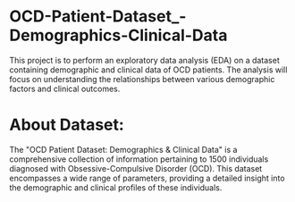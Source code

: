 # OCD-Patient-Dataset_-Demographics-Clinical-Data
 This project is to perform an exploratory data analysis (EDA) on a dataset
 containing demographic and clinical data of OCD patients. The analysis will focus on
 understanding the relationships between various demographic factors and clinical
 outcomes.
# About Dataset:
 The "OCD Patient Dataset: Demographics & Clinical Data" is a comprehensive
 collection of information pertaining to 1500 individuals diagnosed with
 Obsessive-Compulsive Disorder (OCD). This dataset encompasses a wide range
 of parameters, providing a detailed insight into the demographic and clinical
 profiles of these individuals.
